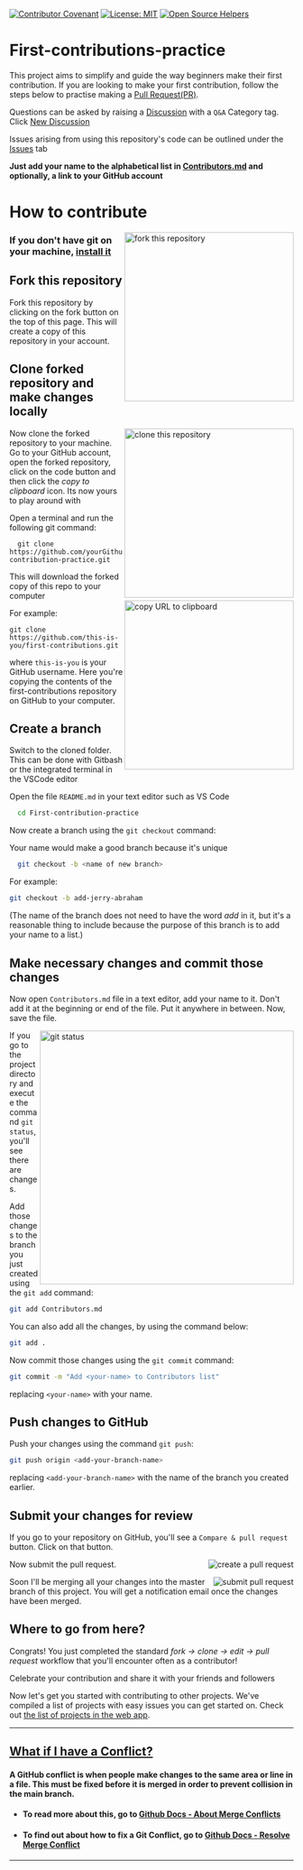 [![Contributor Covenant](https://img.shields.io/badge/Contributor%20Covenant-v2.0%20adopted-ff69b4.svg)](CODE_OF_CONDUCT.md)
[![License: MIT](https://img.shields.io/badge/License-MIT-green.svg)](https://opensource.org/licenses/MIT)
[![Open Source Helpers](https://www.codetriage.com/roshanjossey/first-contributions/badges/users.svg)](https://www.codetriage.com/roshanjossey/first-contributions)

# First-contributions-practice

This project aims to simplify and guide the way beginners make their first contribution. If you are looking to make your first contribution, follow the steps below to practise making a [Pull Request(PR)](https://github.com/OSCA-Kampala-Chapter/First-contribution-practice/compare).

Questions can be asked by raising a [Discussion](https://github.com/OSCA-Kampala-Chapter/First-contribution-practice/discussions) with a `Q&A` Category tag. Click [New Discussion](https://github.com/OSCA-Kampala-Chapter/First-contribution-practice/discussions/new)

Issues arising from using this repository's code can be outlined under the [Issues](https://github.com/OSCA-Kampala-Chapter/First-contribution-practice/discussions) tab

**Just add your name to the alphabetical list in [Contributors.md](./Contributors.md) and optionally, a link to your GitHub account**

# How to contribute

<img align="right" width="300" src="https://res.cloudinary.com/dkfj0v8ow/image/upload/v1633880626/C1F78D9F-38A5-4DD2-80C8-A94E231CD50C_1_201_a_k7hvbu.jpg" alt="fork this repository" />

### If you don't have git on your machine, [install it](https://help.github.com/articles/set-up-git/)

## Fork this repository

Fork this repository by clicking on the fork button on the top of this page.
This will create a copy of this repository in your account.

## Clone forked repository and make changes locally

<img align="right" width="300" src="https://res.cloudinary.com/dkfj0v8ow/image/upload/v1633881160/7D97B9EF-F94A-470D-A74A-C477149FD821_1_201_a_kddjso.jpg" alt="clone this repository" />

Now clone the forked repository to your machine. Go to your GitHub account, open the forked repository, click on the code button and then click the _copy to clipboard_ icon. Its now yours to play around with

Open a terminal and run the following git command:

```
  git clone https://github.com/yourGithubUsername/First-contribution-practice.git
```

This will download the forked copy of this repo to your computer
<img align="right" width="300" src="https://res.cloudinary.com/dkfj0v8ow/image/upload/v1633880626/7BE1DC86-08E8-4B40-8EA2-28460EE992A6_1_201_a_hukryp.jpg" alt="copy URL to clipboard" />

For example:

```
git clone https://github.com/this-is-you/first-contributions.git
```

where `this-is-you` is your GitHub username. Here you're copying the contents of the first-contributions repository on GitHub to your computer.

## Create a branch

Switch to the cloned folder. This can be done with Gitbash or the integrated terminal in the VSCode editor

Open the file `README.md` in your text editor such as VS Code

```bash
  cd First-contribution-practice
```

Now create a branch using the `git checkout` command:

Your name would make a good branch because it's unique

```bash
  git checkout -b <name of new branch>
```

For example:

```bash
git checkout -b add-jerry-abraham
```

(The name of the branch does not need to have the word _add_ in it, but it's a reasonable thing to include because the purpose of this branch is to add your name to a list.)

## Make necessary changes and commit those changes

Now open `Contributors.md` file in a text editor, add your name to it. Don't add it at the beginning or end of the file. Put it anywhere in between. Now, save the file.

<img align="right" width="450" src="https://res.cloudinary.com/dkfj0v8ow/image/upload/v1633881795/68747470733a2f2f6669727374636f6e747269627574696f6e732e6769746875622e696f2f6173736574732f526561646d652f6769742d7374617475732e706e67_rnqkxw.png" alt="git status" />

If you go to the project directory and execute the command `git status`, you'll see there are changes.

Add those changes to the branch you just created using the `git add` command:

```bash
git add Contributors.md
```

You can also add all the changes, by using the command below:

```bash
git add .
```

Now commit those changes using the `git commit` command:

```bash
git commit -m "Add <your-name> to Contributors list"
```

replacing `<your-name>` with your name.

## Push changes to GitHub

Push your changes using the command `git push`:

```bash
git push origin <add-your-branch-name>
```

replacing `<add-your-branch-name>` with the name of the branch you created earlier.

## Submit your changes for review

If you go to your repository on GitHub, you'll see a `Compare & pull request` button. Click on that button.

<img style="float: right;" src="https://res.cloudinary.com/dkfj0v8ow/image/upload/v1633882933/F36B5B3F-A5EB-40F0-87D9-E0CA9F4DDCEC_1_201_a_to6ttr.jpg" alt="create a pull request" />

Now submit the pull request.

<img style="float: right;" src="https://res.cloudinary.com/dkfj0v8ow/image/upload/v1633882952/Screenshot_2021-10-10_at_19.19.07_vecyri.png" alt="submit pull request" />

Soon I'll be merging all your changes into the master branch of this project. You will get a notification email once the changes have been merged.

## Where to go from here?

Congrats! You just completed the standard _fork -> clone -> edit -> pull request_ workflow that you'll encounter often as a contributor!

Celebrate your contribution and share it with your friends and followers

Now let's get you started with contributing to other projects. We've compiled a list of projects with easy issues you can get started on. Check out [the list of projects in the web app](https://firstcontributions.github.io/#project-list).

---

## <ins> What if I have a Conflict? </ins>

#### A GitHub conflict is when people make changes to the same area or line in a file. This must be fixed before it is merged in order to prevent collision in the main branch.

- #### To read more about this, go to [Github Docs - About Merge Conflicts](https://docs.github.com/en/github/collaborating-with-pull-requests/addressing-merge-conflicts/about-merge-conflicts)
- #### To find out about how to fix a Git Conflict, go to [Github Docs - Resolve Merge Conflict](https://docs.github.com/en/github/collaborating-with-pull-requests/addressing-merge-conflicts/resolving-a-merge-conflict-on-github)

---
